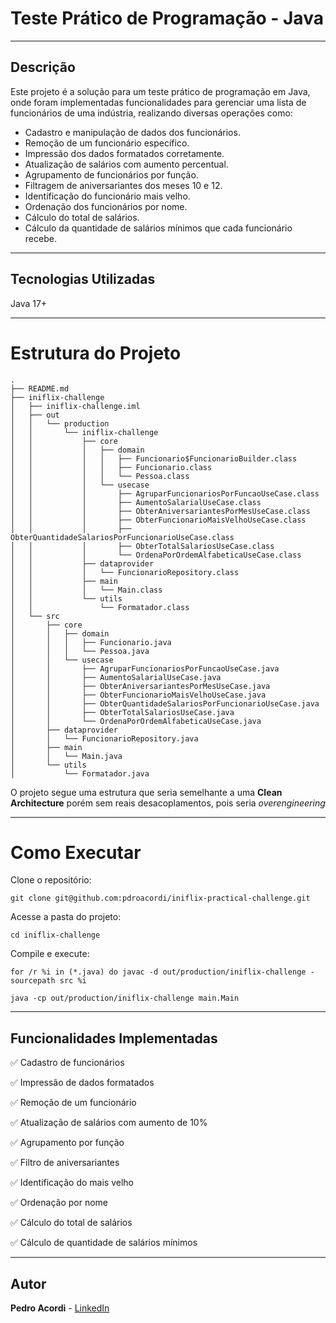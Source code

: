 # Teste Prático de Programação - Java

---

## Descrição

Este projeto é a solução para um teste prático de programação em Java, onde foram implementadas funcionalidades para gerenciar uma lista de funcionários de uma indústria, realizando diversas operações como:

- Cadastro e manipulação de dados dos funcionários.
- Remoção de um funcionário específico.
- Impressão dos dados formatados corretamente.
- Atualização de salários com aumento percentual.
- Agrupamento de funcionários por função.
- Filtragem de aniversariantes dos meses 10 e 12.
- Identificação do funcionário mais velho.
- Ordenação dos funcionários por nome.
- Cálculo do total de salários.
- Cálculo da quantidade de salários mínimos que cada funcionário recebe.

---

## Tecnologias Utilizadas

Java 17+

---

# Estrutura do Projeto

```
.
├── README.md
├── iniflix-challenge
│   ├── iniflix-challenge.iml
│   ├── out
│   │   └── production
│   │       └── iniflix-challenge
│   │           ├── core
│   │           │   ├── domain
│   │           │   │   ├── Funcionario$FuncionarioBuilder.class
│   │           │   │   ├── Funcionario.class
│   │           │   │   └── Pessoa.class
│   │           │   └── usecase
│   │           │       ├── AgruparFuncionariosPorFuncaoUseCase.class
│   │           │       ├── AumentoSalarialUseCase.class
│   │           │       ├── ObterAniversariantesPorMesUseCase.class
│   │           │       ├── ObterFuncionarioMaisVelhoUseCase.class
│   │           │       ├── ObterQuantidadeSalariosPorFuncionarioUseCase.class
│   │           │       ├── ObterTotalSalariosUseCase.class
│   │           │       └── OrdenaPorOrdemAlfabeticaUseCase.class
│   │           ├── dataprovider
│   │           │   └── FuncionarioRepository.class
│   │           ├── main
│   │           │   └── Main.class
│   │           └── utils
│   │               └── Formatador.class
│   └── src
│       ├── core
│       │   ├── domain
│       │   │   ├── Funcionario.java
│       │   │   └── Pessoa.java
│       │   └── usecase
│       │       ├── AgruparFuncionariosPorFuncaoUseCase.java
│       │       ├── AumentoSalarialUseCase.java
│       │       ├── ObterAniversariantesPorMesUseCase.java
│       │       ├── ObterFuncionarioMaisVelhoUseCase.java
│       │       ├── ObterQuantidadeSalariosPorFuncionarioUseCase.java
│       │       ├── ObterTotalSalariosUseCase.java
│       │       └── OrdenaPorOrdemAlfabeticaUseCase.java
│       ├── dataprovider
│       │   └── FuncionarioRepository.java
│       ├── main
│       │   └── Main.java
│       └── utils
│           └── Formatador.java
```

O projeto segue uma estrutura que seria semelhante a uma **Clean Architecture** porém sem reais desacoplamentos, pois seria *overengineering*

---

# Como Executar

Clone o repositório:
```
git clone git@github.com:pdroacordi/iniflix-practical-challenge.git
```
Acesse a pasta do projeto:
```
cd iniflix-challenge
```
Compile e execute:
```
for /r %i in (*.java) do javac -d out/production/iniflix-challenge -sourcepath src %i

java -cp out/production/iniflix-challenge main.Main
```

---

## Funcionalidades Implementadas

✅ Cadastro de funcionários

✅ Impressão de dados formatados

✅ Remoção de um funcionário

✅ Atualização de salários com aumento de 10%

✅ Agrupamento por função

✅ Filtro de aniversariantes

✅ Identificação do mais velho

✅ Ordenação por nome

✅ Cálculo do total de salários

✅ Cálculo de quantidade de salários mínimos

---

## Autor

**Pedro Acordi** - [LinkedIn](https://www.linkedin.com/in/paacordi/)